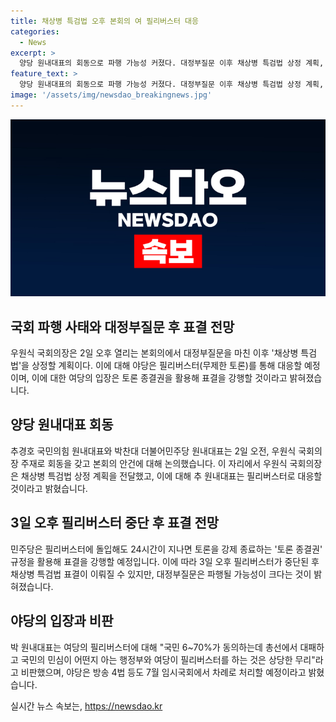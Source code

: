 ```yaml
---
title: 채상병 특검법 오후 본회의 여 필리버스터 대응
categories:
  - News
excerpt: >
  양당 원내대표의 회동으로 파행 가능성 커졌다. 대정부질문 이후 채상병 특검법 상정 계획, 여당 필리버스터로 대응 예정. 3일 필리버스터 중단 후 표결 전망. 필리버스터에 대해 여당은 토론 종결권을 활용해 표결 강행 방침. 대신 3일과 4일 대정부질문 파행 가능성 큼. 야당은 방송 4법 등 7월 임시국회에서 처리할 예정.
feature_text: >
  양당 원내대표의 회동으로 파행 가능성 커졌다. 대정부질문 이후 채상병 특검법 상정 계획, 여당 필리버스터로 대응 예정. 3일 필리버스터 중단 후 표결 전망. 필리버스터에 대해 여당은 토론 종결권을 활용해 표결 강행 방침. 대신 3일과 4일 대정부질문 파행 가능성 큼. 야당은 방송 4법 등 7월 임시국회에서 처리할 예정.
image: '/assets/img/newsdao_breakingnews.jpg'
---
```


<p><img src="/assets/img/newsdao_breakingnews.jpg" alt="ranknews 속보" /></p>

<h2 data-ke-size="size26">국회 파행 사태와 대정부질문 후 표결 전망</h2>

<p>우원식 국회의장은 2일 오후 열리는 본회의에서 대정부질문을 마친 이후 '채상병 특검법'을 상정할 계획이다. 이에 대해 야당은 필리버스터(무제한 토론)를 통해 대응할 예정이며, 이에 대한 여당의 입장은 토론 종결권을 활용해 표결을 강행할 것이라고 밝혀졌습니다.</p>

<h2 data-ke-size="size26">양당 원내대표 회동</h2>

<p>추경호 국민의힘 원내대표와 박찬대 더불어민주당 원내대표는 2일 오전, 우원식 국회의장 주재로 회동을 갖고 본회의 안건에 대해 논의했습니다. 이 자리에서 우원식 국회의장은 채상병 특검법 상정 계획을 전달했고, 이에 대해 추 원내대표는 필리버스터로 대응할 것이라고 밝혔습니다.</p>

<h2 data-ke-size="size26">3일 오후 필리버스터 중단 후 표결 전망</h2>

<p>민주당은 필리버스터에 돌입해도 24시간이 지나면 토론을 강제 종료하는 '토론 종결권' 규정을 활용해 표결을 강행할 예정입니다. 이에 따라 3일 오후 필리버스터가 중단된 후 채상병 특검법 표결이 이뤄질 수 있지만, 대정부질문은 파행될 가능성이 크다는 것이 밝혀졌습니다.</p>

<h2 data-ke-size="size26">야당의 입장과 비판</h2>

<p>박 원내대표는 여당의 필리버스터에 대해 "국민 6~70%가 동의하는데 총선에서 대패하고 국민의 민심이 어떤지 아는 행정부와 여당이 필리버스터를 하는 것은 상당한 무리"라고 비판했으며, 야당은 방송 4법 등도 7월 임시국회에서 차례로 처리할 예정이라고 밝혔습니다.</p>
실시간 뉴스 속보는, <a href="https://newsdao.kr" rel="dofollow">https://newsdao.kr</a>


